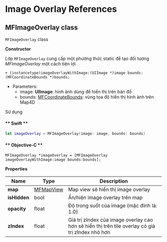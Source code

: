 # Image Overlay References

## MFImageOverlay class

`MFImageOverlay` class

**Constructor** 

Lớp `MFImageOverlay` cung cấp một phương thức static để tạo đối tượng *MFImageOverlay* một cách tiện lợi
```objc
+ (instancetype)imageOverlayWithImage:(UIImage *)image bounds:(MFCoordinateBounds *)bounds;
```

- Parameters:
  - image: **UIImage**: hình ảnh dùng để hiển thị trên bản đồ
  - bounds: [MFCoordinateBounds](/reference/coordinates?id=MFCoordinateBounds): vùng tọa độ hiển thị hình ảnh trên Map4D

Sử dụng
<!-- tabs:start -->
#### ** Swift **
```swift
let imageOverlay = MFImageOverlay(image: image, bounds: bounds)
```
#### ** Objective-C **
```objc
MFImageOverlay *imageOverlay = [MFImageOverlay imageOverlayWithImage:image bounds:bounds];
```
<!-- tabs:end -->

**Properties**

| Name         | Type      | Description                                                                            |
|--------------|-----------|----------------------------------------------------------------------------------------|
| **map**      | [MFMapView](/reference/map?id=mfmapview-class) | Map view sẽ hiển thị image overlay                 |
| **isHidden** | bool                                           | Ẩn/hiện image overlay trên map                     |
| **opacity**  | float                                          | Độ trong suốt của image (mặc đinh là: 1.0)   |
| **zIndex**   | float                                          | Giá trị zIndex của image overlay cao hơn sẽ hiển thị trên tile overlay có giá trị zIndex nhỏ hơn |
